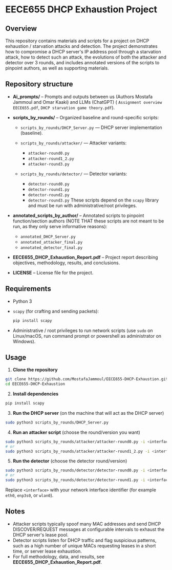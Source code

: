 # EECE655 DHCP Exhaustion Project

## Overview

This repository contains materials and scripts for a project on DHCP exhaustion / starvation attacks and detection. The project demonstrates how to compromise a DHCP server's IP address pool through a starvation attack, how to detect such an attack, the evolutions of both the attacker and detector over 3 rounds, and includes annotated versions of the scripts to pinpoint authors, as well as supporting materials.

## Repository structure

* **Ai_prompts/** – Prompts and outputs between us (Authors Mostafa Jammoul and Omar Kaaki) and LLMs (ChatGPT) ( `Assignment overview EECE655.pdf`, `DHCP starvation game theory.pdf`).
* **scripts_by_rounds/** – Organized baseline and round-specific scripts:

  * `scripts_by_rounds/DHCP_Server.py` — DHCP server implementation (baseline).
  * `scripts_by_rounds/attacker/` — Attacker variants:

    * `attacker-round0.py`
    * `attacker-round1_2.py`
    * `attacker-round3.py`
  * `scripts_by_rounds/detector/` — Detector variants:

    * `detector-round0.py`
    * `detector-round1.py`
    * `detector-round2.py`
    * `detector-round3.py`
      These scripts depend on the `scapy` library and must be run with administrative/root privileges.
* **annotated_scripts_by_author/** – Annotated scripts to pinpoint function/section authors (NOTE THAT these scripts are not meant to be run, as they only serve informative reasons):

  * `annotated_DHCP_Server.py`
  * `annotated_attacker_final.py`
  * `annotated_detector_final.py`
* **EECE655_DHCP_Exhaustion_Report.pdf** – Project report describing objectives, methodology, results, and conclusions.
* **LICENSE** – License file for the project.

## Requirements

* Python 3
* `scapy` (for crafting and sending packets):

  ```bash
  pip install scapy
  ```
* Administrative / root privileges to run network scripts (use `sudo` on Linux/macOS, run command prompt or powershell as administrator on Windows).

## Usage

1. **Clone the repository**

```bash
git clone https://github.com/MostafaJammoul/EECE655-DHCP-Exhaustion.git
cd EECE655-DHCP-Exhaustion
```

2. **Install dependencies**

```bash
pip install scapy
```

3. **Run the DHCP server** (on the machine that will act as the DHCP server)

```bash
sudo python3 scripts_by_rounds/DHCP_Server.py
```

4. **Run an attacker script** (choose the round/version you want)

```bash
sudo python3 scripts_by_rounds/attacker/attacker-round0.py -i <interface>
# or
sudo python3 scripts_by_rounds/attacker/attacker-round1_2.py -i <interface>
```

5. **Run the detector** (choose the detector round/version)

```bash
sudo python3 scripts_by_rounds/detector/detector-round0.py -i <interface>
# or
sudo python3 scripts_by_rounds/detector/detector-round1.py -i <interface>
```

Replace `<interface>` with your network interface identifier (for example `eth0`, `enp3s0`, or `wlan0`).

## Notes

* Attacker scripts typically spoof many MAC addresses and send DHCP DISCOVER/REQUEST messages at configurable intervals to exhaust the DHCP server's lease pool.
* Detector scripts listen for DHCP traffic and flag suspicious patterns, such as a high number of unique MACs requesting leases in a short time, or server lease exhaustion.
* For full methodology, data, and results, see **EECE655_DHCP_Exhaustion_Report.pdf**.

